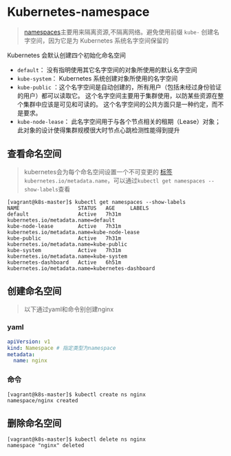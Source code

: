 # Kubernetes-namespace

> [namespaces](https://kubernetes.io/zh/docs/concepts/overview/working-with-objects/namespaces/)主要用来隔离资源,不隔离网络。避免使用前缀 `kube-` 创建名字空间，因为它是为 Kubernetes 系统名字空间保留的

Kubernetes 会默认创建四个初始化命名空间

- `default`： 没有指明使用其它名字空间的对象所使用的默认名字空间
- `kube-system`： Kubernetes 系统创建对象所使用的名字空间
- `kube-public` ：这个名字空间是自动创建的，所有用户（包括未经过身份验证的用户）都可以读取它。 这个名字空间主要用于集群使用，以防某些资源在整个集群中应该是可见和可读的。 这个名字空间的公共方面只是一种约定，而不是要求。
- `kube-node-lease`： 此名字空间用于与各个节点相关的租期（Lease）对象； 此对象的设计使得集群规模很大时节点心跳检测性能得到提升

## 查看命名空间

> kubernetes会为每个命名空间设置一个不可变更的 [标签](https://kubernetes.io/zh/docs/concepts/overview/working-with-objects/labels/) `kubernetes.io/metadata.name`，可以通过`kubectl get namespaces --show-labels`查看

```shell
[vagrant@k8s-master]$ kubectl get namespaces --show-labels
NAME                   STATUS   AGE     LABELS
default                Active   7h31m   kubernetes.io/metadata.name=default
kube-node-lease        Active   7h31m   kubernetes.io/metadata.name=kube-node-lease
kube-public            Active   7h31m   kubernetes.io/metadata.name=kube-public
kube-system            Active   7h31m   kubernetes.io/metadata.name=kube-system
kubernetes-dashboard   Active   6h51m   kubernetes.io/metadata.name=kubernetes-dashboard
```

## 创建命名空间

> 以下通过yaml和命令别创建nginx

### yaml

```yaml
apiVersion: v1
kind: Namespace # 指定类型为namespace
metadata:
  name: nginx
```

### 命令

```shell
[vagrant@k8s-master]$ kubectl create ns nginx
namespace/nginx created
```

## 删除命名空间

```shell
[vagrant@k8s-master]$ kubectl delete ns nginx
namespace "nginx" deleted
```